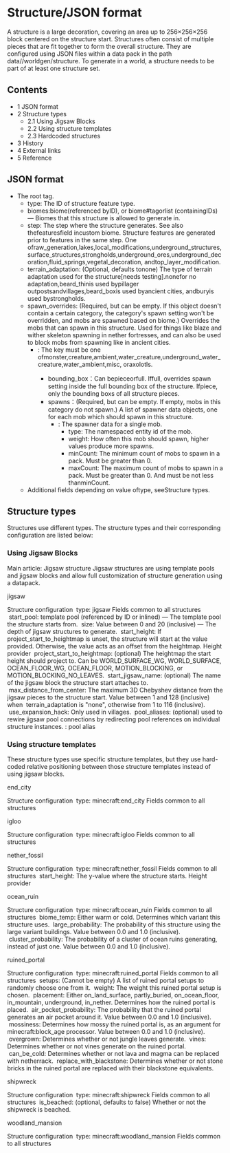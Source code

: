 # Structure/JSON format
A structure is a large decoration, covering an area up to 256×256×256 block centered on the structure start. Structures often consist of multiple pieces that are fit together to form the overall structure. They are configured using JSON files within a data pack in the path data/<namespace>/worldgen/structure. To generate in a world, a structure needs to be part of at least one structure set.

## Contents
- 1 JSON format
- 2 Structure types
	- 2.1 Using Jigsaw Blocks
	- 2.2 Using structure templates
	- 2.3 Hardcoded structures
- 3 History
- 4 External links
- 5 Reference

## JSON format
- The root tag.
	- type: The ID of structure feature type.
	- biomes:biome(referenced byID), or biome#tagorlist (containingIDs) — Biomes that this structure is allowed to generate in.
	- step: The step where the structure generates. See also thefeaturesfield incustom biome. Structure features are generated prior to features in the same step. One ofraw_generation,lakes,local_modifications,underground_structures,surface_structures,strongholds,underground_ores,underground_decoration,fluid_springs,vegetal_decoration, andtop_layer_modification.
	- terrain_adaptation: (Optional, defaults tonone) The type of terrain adaptation used for the structure[needs testing].nonefor no adaptation,beard_thinis used bypillager outpostsandvillages,beard_boxis used byancient cities, andburyis used bystrongholds.
	- spawn_overrides: (Required, but can be empty. If this object doesn't contain a certain category, the category's spawn setting won't be overridden, and mobs are spawned based on biome.) Overrides the mobs that can spawn in this structure. Used for things like blaze and wither skeleton spawning in nether fortresses, and can also be used to block mobs from spawning like in ancient cities.
		- <mob category>: The key must be one ofmonster,creature,ambient,water_creature,underground_water_creature,water_ambient,misc, oraxolotls.
			- bounding_box：Can bepieceorfull. Iffull, overrides spawn setting inside the full bounding box of the structure. Ifpiece, only the bounding boxs of all structure pieces.
			- spawns：(Required, but can be empty. If empty, mobs in this category do not spawn.) A list of spawner data objects, one for each mob which should spawn in this structure.
				- : The spawner data for a single mob.
					- type: The namespaced entity id of the mob.
					- weight: How often this mob should spawn, higher values produce more spawns.
					- minCount: The minimum count of mobs to spawn in a pack. Must be greater than 0.
					- maxCount: The maximum count of mobs to spawn in a pack. Must be greater than 0. And must be not less thanminCount.
	- Additional fields depending on value oftype, seeStructure types.

## Structure types
Structures use different types. The structure types and their corresponding configuration are listed below:

### Using Jigsaw Blocks
Main article: Jigsaw structure
Jigsaw structures are using template pools and jigsaw blocks and allow full customization of structure generation using a datapack.


jigsaw



 Structure configuration
 type: jigsaw
Fields common to all structures
 start_pool: template pool (referenced by  ID or  inlined) — The template pool the structure starts from.
 size: Value between 0 and 20 (inclusive) — The depth of jigsaw structures to generate.
 start_height: If project_start_to_heightmap is unset, the structure will start at the value provided. Otherwise, the value acts as an offset from the heightmap.
Height provider
 project_start_to_heightmap: (optional) The heightmap the start height should project to. Can be WORLD_SURFACE_WG, WORLD_SURFACE, OCEAN_FLOOR_WG, OCEAN_FLOOR, MOTION_BLOCKING, or MOTION_BLOCKING_NO_LEAVES.
 start_jigsaw_name: (optional) The name of the jigsaw block the structure start attaches to.
 max_distance_from_center: The maximum 3D Chebyshev distance from the jigsaw pieces to the structure start. Value between 1 and 128 (inclusive) when  terrain_adaptation is "none", otherwise from 1 to 116 (inclusive).
 use_expansion_hack: Only used in villages.
 pool_aliases: (optional) used to rewire jigsaw pool connections by redirecting pool references on individual structure instances.
: pool alias



### Using structure templates
These structure types use specific structure templates, but they use hard-coded relative positioning between those structure templates instead of using jigsaw blocks.


end_city



 Structure configuration
 type: minecraft:end_city
Fields common to all structures




igloo



 Structure configuration
 type: minecraft:igloo
Fields common to all structures




nether_fossil



 Structure configuration
 type: minecraft:nether_fossil
Fields common to all structures
 start_height: The y-value where the structure starts.
Height provider




ocean_ruin



 Structure configuration
 type: minecraft:ocean_ruin
Fields common to all structures
 biome_temp: Either warm or cold. Determines which variant this structure uses.
 large_probability: The probability of this structure using the large variant buildings. Value between 0.0 and 1.0 (inclusive).
 cluster_probability: The probability of a cluster of ocean ruins generating, instead of just one. Value between 0.0 and 1.0 (inclusive).




ruined_portal



 Structure configuration
 type: minecraft:ruined_portal
Fields common to all structures
 setups: (Cannot be empty) A list of ruined portal setups to randomly choose one from it.
 weight: The weight this ruined portal setup is chosen.
 placement: Either on_land_surface, partly_buried, on_ocean_floor, in_mountain, underground, in_nether. Determines how the ruined portal is placed.
 air_pocket_probability: The probability that the ruined portal generates an air pocket around it. Value between 0.0 and 1.0 (inclusive).
 mossiness: Determines how mossy the ruined portal is, as an argument for minecraft:block_age processor. Value between 0.0 and 1.0 (inclusive).
 overgrown: Determines whether or not jungle leaves generate.
 vines: Determines whether or not vines generate on the ruined portal.
 can_be_cold: Determines whether or not lava and magma can be replaced with netherrack.
 replace_with_blackstone: Determines whether or not stone bricks in the ruined portal are replaced with their blackstone equivalents.




shipwreck



 Structure configuration
 type: minecraft:shipwreck
Fields common to all structures
 is_beached: (optional, defaults to false) Whether or not the shipwreck is beached.




woodland_mansion



 Structure configuration
 type: minecraft:woodland_mansion
Fields common to all structures



